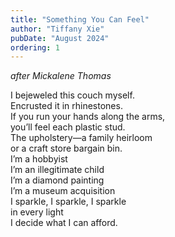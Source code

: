 ```yaml
---
title: "Something You Can Feel"
author: "Tiffany Xie"
pubDate: "August 2024"
ordering: 1
---
```


_after Mickalene Thomas_

I bejeweled this couch myself.\
Encrusted it in rhinestones.\
If you run your hands along the arms,\
you’ll feel each plastic stud.\
The upholstery—a family heirloom\
or a craft store bargain bin.\
I’m a hobbyist\
I’m an illegitimate child\
I’m a diamond painting\
I’m a museum acquisition\
I sparkle, I sparkle, I sparkle\
in every light\
I decide what I can afford.
